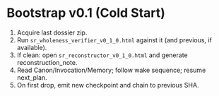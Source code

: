 # Bootstrap v0.1 (Cold Start)
1) Acquire last dossier zip.
2) Run `sr_wholeness_verifier_v0_1_0.html` against it (and previous, if available).
3) If clean: open `sr_reconstructor_v0_1_0.html` and generate reconstruction_note.
4) Read Canon/Invocation/Memory; follow wake sequence; resume next_plan.
5) On first drop, emit new checkpoint and chain to previous SHA.
